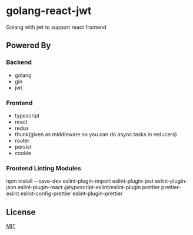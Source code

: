 # golang-react-jwt
Golang with jwt to support react frontend

## Powered By

### Backend
- golang
- gin
- jwt

### Frontend
- typescript
- react
- redux
- thunk(given as middleware so you can do async tasks in reducers)
- router
- persist
- cookie

### Frontend Linting Modules
npm install --save-dev eslint-plugin-import eslint-plugin-jest eslint-plugin-json eslint-plugin-react @typescript-eslint/eslint-plugin prettier prettier-eslint eslint-config-prettier eslint-plugin-prettier

## License
[MIT](https://choosealicense.com/licenses/mit/)
